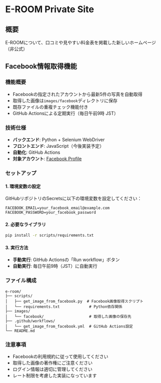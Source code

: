 # E-ROOM Private Site

## 概要
E-ROOMについて、口コミや見やすい料金表を掲載した新しいホームページ（非公式）

## Facebook情報取得機能

### 機能概要
- Facebookの指定されたアカウントから最新5件の写真を自動取得
- 取得した画像は`images/facebook`ディレクトリに保存
- 既存ファイルの重複チェック機能付き
- GitHub Actionsによる定期実行（毎日午前9時 JST）

### 技術仕様
- **バックエンド**: Python + Selenium WebDriver
- **フロントエンド**: JavaScript（今後実装予定）
- **自動化**: GitHub Actions
- **対象アカウント**: [Facebook Profile](https://www.facebook.com/profile.php?id=100054664260008&sk=photos)

### セットアップ

#### 1. 環境変数の設定
GitHubリポジトリのSecretsに以下の環境変数を設定してください：

```
FACEBOOK_EMAIL=your_facebook_email@example.com
FACEBOOK_PASSWORD=your_facebook_password
```

#### 2. 必要なライブラリ
```bash
pip install -r scripts/requirements.txt
```

#### 3. 実行方法
- **手動実行**: GitHub Actionsの「Run workflow」ボタン
- **自動実行**: 毎日午前9時（JST）に自動実行

### ファイル構成
```
e-room/
├── scripts/
│   ├── get_image_from_facebook.py  # Facebook画像取得スクリプト
│   └── requirements.txt             # Python依存関係
├── images/
│   └── facebook/                    # 取得した画像の保存先
├── .github/workflows/
│   └── get_image_from_facebook.yml  # GitHub Actions設定
└── README.md
```

### 注意事項
- Facebookの利用規約に従って使用してください
- 取得した画像の著作権にご注意ください
- ログイン情報は適切に管理してください
- レート制限を考慮した実装になっています

